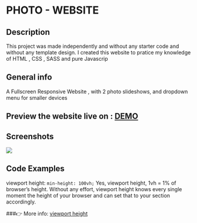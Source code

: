 

# PHOTO - WEBSITE 

## Description 

This project was made independently and without any starter code and without any template design.
I created this website to pratice my knowledge of HTML , CSS , SASS and pure Javascrip 

## General info
A Fullscreen Responsive Website , with 2 photo slideshows, and dropdown menu for smaller devices




## Preview the website live on : [DEMO]( https://carolinafledgling.github.io/Bookmark-landing-page/)

## Screenshots
![](images//readme.jpg)

## Code Examples

viewport height:  `min-height: 100vh;`  Yes, viewport height, 1vh = 1% of browser’s height.
Without any effort, viewport height knows every single moment the height of your browser and can set that to your section accordingly.

###👉 More info: [viewport height](https://css-tricks.com/fun-viewport-units/)










